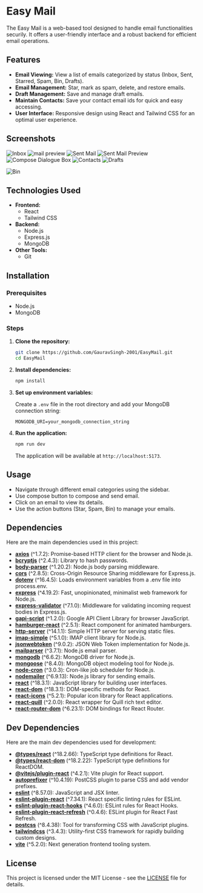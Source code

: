 # Easy Mail

The Easy Mail is a web-based tool designed to handle email functionalities securily. It offers a user-friendly interface and a robust backend for efficient email operations.

## Features

- **Email Viewing:** View a list of emails categorized by status (Inbox, Sent, Starred, Spam, Bin, Drafts).
- **Email Management:** Star, mark as spam, delete, and restore emails.
- **Draft Management:** Save and manage draft emails.
- **Maintain Contacts:** Save your contact email ids for quick and easy accessing.
- **User Interface:** Responsive design using React and Tailwind CSS for an optimal user experience.
  
## Screenshots
![Inbox](https://github.com/GauravSingh-2001/Easy-Mail/public/assets/Screenshot(224).png)
![mail preview](https://github.com/GauravSingh-2001/EasyMail/assets/105958066/e4784825-eae2-491e-9067-ba9256ebbda3)
![Sent Mail](https://github.com/GauravSingh-2001/EasyMail/assets/105958066/7ef2f5aa-bd26-4227-a92a-11c1d39ac8c2)
![Sent Mail Preview](https://github.com/GauravSingh-2001/EasyMail/assets/105958066/3a012aa3-a1a2-419e-98ca-d49a1a968993)
![Compose Dialogue Box](https://github.com/GauravSingh-2001/EasyMail/assets/105958066/391fb75d-46bb-46d0-97e4-1e410e3ae83d)
![Contacts](https://github.com/GauravSingh-2001/EasyMail/assets/105958066/fb6c6481-76b3-4ba7-b10d-ef1e1e9465af)
![Drafts](https://github.com/GauravSingh-2001/EasyMail/assets/105958066/a79e72be-a94f-4b49-9163-fedc6ee7299d)

![Bin](https://github.com/GauravSingh-2001/EasyMail/assets/105958066/79a07e54-a174-47b7-95c0-9bd51d10ef61)

## Technologies Used

- **Frontend:**
  - React
  - Tailwind CSS
- **Backend:**
  - Node.js
  - Express.js
  - MongoDB
- **Other Tools:**
  - Git

## Installation

### Prerequisites

- Node.js
- MongoDB

### Steps

1. **Clone the repository:**

   ```bash
   git clone https://github.com/GauravSingh-2001/EasyMail.git
   cd EasyMail
   ```

2. **Install dependencies:**

   ```bash
   npm install
   ```

3. **Set up environment variables:**

   Create a `.env` file in the root directory and add your MongoDB connection string:

   ```
   MONGODB_URI=your_mongodb_connection_string
   ```

4. **Run the application:**

   ```bash
   npm run dev
   ```

   The application will be available at `http://localhost:5173`.

## Usage

- Navigate through different email categories using the sidebar.
- Use compose button to compose and send email.
- Click on an email to view its details.
- Use the action buttons (Star, Spam, Bin) to manage your emails.

## Dependencies

Here are the main dependencies used in this project:

- **[axios](https://www.npmjs.com/package/axios)** (^1.7.2): Promise-based HTTP client for the browser and Node.js.
- **[bcryptjs](https://www.npmjs.com/package/bcryptjs)** (^2.4.3): Library to hash passwords.
- **[body-parser](https://www.npmjs.com/package/body-parser)** (^1.20.2): Node.js body parsing middleware.
- **[cors](https://www.npmjs.com/package/cors)** (^2.8.5): Cross-Origin Resource Sharing middleware for Express.js.
- **[dotenv](https://www.npmjs.com/package/dotenv)** (^16.4.5): Loads environment variables from a .env file into process.env.
- **[express](https://www.npmjs.com/package/express)** (^4.19.2): Fast, unopinionated, minimalist web framework for Node.js.
- **[express-validator](https://www.npmjs.com/package/express-validator)** (^7.1.0): Middleware for validating incoming request bodies in Express.js.
- **[gapi-script](https://www.npmjs.com/package/gapi-script)** (^1.2.0): Google API Client Library for browser JavaScript.
- **[hamburger-react](https://www.npmjs.com/package/hamburger-react)** (^2.5.1): React component for animated hamburgers.
- **[http-server](https://www.npmjs.com/package/http-server)** (^14.1.1): Simple HTTP server for serving static files.
- **[imap-simple](https://www.npmjs.com/package/imap-simple)** (^5.1.0): IMAP client library for Node.js.
- **[jsonwebtoken](https://www.npmjs.com/package/jsonwebtoken)** (^9.0.2): JSON Web Token implementation for Node.js.
- **[mailparser](https://www.npmjs.com/package/mailparser)** (^3.7.1): Node.js email parser.
- **[mongodb](https://www.npmjs.com/package/mongodb)** (^6.6.2): MongoDB driver for Node.js.
- **[mongoose](https://www.npmjs.com/package/mongoose)** (^8.4.0): MongoDB object modeling tool for Node.js.
- **[node-cron](https://www.npmjs.com/package/node-cron)** (^3.0.3): Cron-like job scheduler for Node.js.
- **[nodemailer](https://www.npmjs.com/package/nodemailer)** (^6.9.13): Node.js library for sending emails.
- **[react](https://www.npmjs.com/package/react)** (^18.3.1): JavaScript library for building user interfaces.
- **[react-dom](https://www.npmjs.com/package/react-dom)** (^18.3.1): DOM-specific methods for React.
- **[react-icons](https://www.npmjs.com/package/react-icons)** (^5.2.1): Popular icon library for React applications.
- **[react-quill](https://www.npmjs.com/package/react-quill)** (^2.0.0): React wrapper for Quill rich text editor.
- **[react-router-dom](https://www.npmjs.com/package/react-router-dom)** (^6.23.1): DOM bindings for React Router.

## Dev Dependencies

Here are the main dev dependencies used for development:

- **[@types/react](https://www.npmjs.com/package/@types/react)** (^18.2.66): TypeScript type definitions for React.
- **[@types/react-dom](https://www.npmjs.com/package/@types/react-dom)** (^18.2.22): TypeScript type definitions for ReactDOM.
- **[@vitejs/plugin-react](https://www.npmjs.com/package/@vitejs/plugin-react)** (^4.2.1): Vite plugin for React support.
- **[autoprefixer](https://www.npmjs.com/package/autoprefixer)** (^10.4.19): PostCSS plugin to parse CSS and add vendor prefixes.
- **[eslint](https://www.npmjs.com/package/eslint)** (^8.57.0): JavaScript and JSX linter.
- **[eslint-plugin-react](https://www.npmjs.com/package/eslint-plugin-react)** (^7.34.1): React specific linting rules for ESLint.
- **[eslint-plugin-react-hooks](https://www.npmjs.com/package/eslint-plugin-react-hooks)** (^4.6.0): ESLint rules for React Hooks.
- **[eslint-plugin-react-refresh](https://www.npmjs.com/package/eslint-plugin-react-refresh)** (^0.4.6): ESLint plugin for React Fast Refresh.
- **[postcss](https://www.npmjs.com/package/postcss)** (^8.4.38): Tool for transforming CSS with JavaScript plugins.
- **[tailwindcss](https://www.npmjs.com/package/tailwindcss)** (^3.4.3): Utility-first CSS framework for rapidly building custom designs.
- **[vite](https://www.npmjs.com/package/vite)** (^5.2.0): Next generation frontend tooling system.


## License

This project is licensed under the MIT License - see the [LICENSE](LICENSE) file for details.

